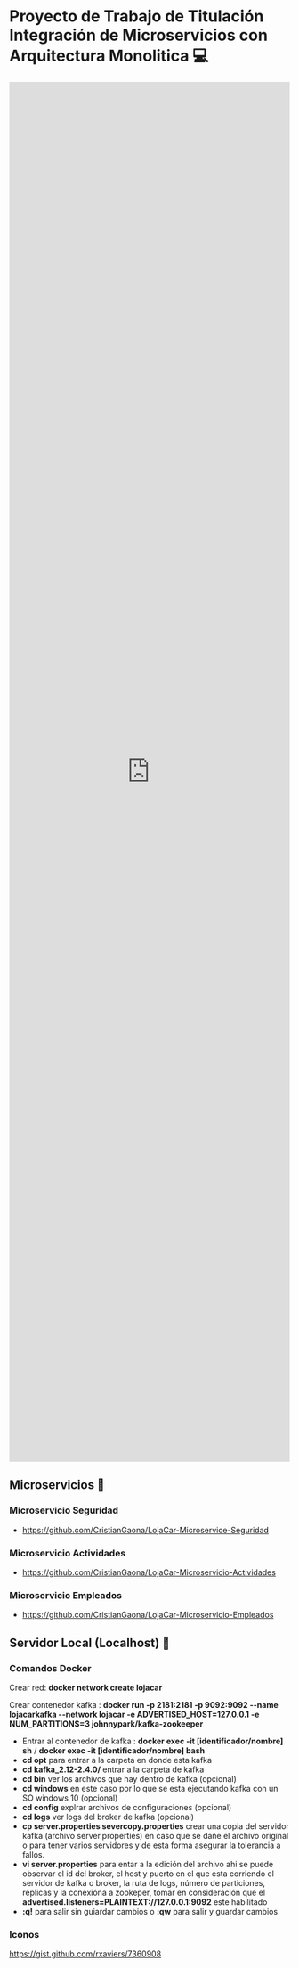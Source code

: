 # Proyecto de Trabajo de Titulación Integración de Microservicios con Arquitectura Monolitica 💻

<iframe frameborder="0" style="width:100%;height:2478px;" src="https://viewer.diagrams.net/?highlight=0000ff&edit=_blank&layers=1&nav=1#G1dspOUN6TAEwN6JG_V6U6jclX3WNKfsqL"></iframe>

## Microservicios 🚀
### Microservicio Seguridad
* https://github.com/CristianGaona/LojaCar-Microservice-Seguridad
### Microservicio Actividades
* https://github.com/CristianGaona/LojaCar-Microservicio-Actividades
### Microservicio Empleados
* https://github.com/CristianGaona/LojaCar-Microservicio-Empleados

## Servidor Local (Localhost) :floppy_disk:
### Comandos Docker
Crear red: **docker network create lojacar**

Crear contenedor kafka : **docker run -p 2181:2181 -p 9092:9092 --name lojacarkafka --network lojacar -e ADVERTISED_HOST=127.0.0.1  -e NUM_PARTITIONS=3 johnnypark/kafka-zookeeper**
* Entrar al contenedor de kafka : **docker exec -it [identificador/nombre] sh** / **docker exec -it [identificador/nombre] bash**
* **cd opt** para entrar a la carpeta en donde esta kafka
* **cd kafka_2.12-2.4.0/** entrar a la carpeta de kafka
* **cd bin** ver los archivos que hay dentro de kafka (opcional)
* **cd windows** en este caso por lo que se esta ejecutando kafka con un SO windows 10 (opcional)
* **cd config** explrar archivos de configuraciones (opcional)
* **cd logs** ver logs del broker de kafka (opcional)
* **cp server.properties severcopy.properties** crear una copia del servidor kafka (archivo server.properties) en caso que se dañe el archivo original o para tener varios servidores y de esta forma asegurar la tolerancia a fallos.
* **vi server.properties** para entar a la edición del archivo ahi se puede observar el id del broker, el host y puerto en el que esta corriendo el servidor de kafka o broker, la ruta de logs, número de particiones, replicas y la conexióna a zookeper, tomar en consideración que el **advertised.listeners=PLAINTEXT://127.0.0.1:9092** este habilitado
* **:q!** para salir sin guiardar cambios o **:qw** para salir y guardar cambios



### Iconos
https://gist.github.com/rxaviers/7360908

